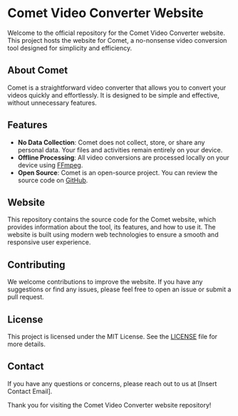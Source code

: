 # Comet Video Converter Website

Welcome to the official repository for the Comet Video Converter website. This project hosts the website for Comet, a no-nonsense video conversion tool designed for simplicity and efficiency.

## About Comet

Comet is a straightforward video converter that allows you to convert your videos quickly and effortlessly. It is designed to be simple and effective, without unnecessary features.

## Features

- **No Data Collection**: Comet does not collect, store, or share any personal data. Your files and activities remain entirely on your device.
- **Offline Processing**: All video conversions are processed locally on your device using [FFmpeg](https://ffmpeg.org/).
- **Open Source**: Comet is an open-source project. You can review the source code on [GitHub](https://github.com/stellar-comet/comet).

## Website

This repository contains the source code for the Comet website, which provides information about the tool, its features, and how to use it. The website is built using modern web technologies to ensure a smooth and responsive user experience.

## Contributing

We welcome contributions to improve the website. If you have any suggestions or find any issues, please feel free to open an issue or submit a pull request.

## License

This project is licensed under the MIT License. See the [LICENSE](LICENSE) file for more details.

## Contact

If you have any questions or concerns, please reach out to us at [Insert Contact Email].

Thank you for visiting the Comet Video Converter website repository!
